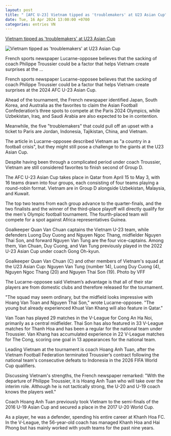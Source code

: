 ```yaml
---
layout: post
title: " [AFC U-23] Vietnam tipped as 'troublemakers' at U23 Asian Cup"
date: Tue, 16 Apr 2024 13:00:00 +0700
categories: entries VN
---
```

[Vietnam tipped as 'troublemakers' at U23 Asian Cup](https://e.vnexpress.net/news/football/vietnam-tipped-as-troublemakers-at-u23-asian-cup-4735181.html)

![Vietnam tipped as 'troublemakers' at U23 Asian Cup](https://vcdn1-thethao.vnecdn.net/2024/04/16/va-n-chua-n-jpeg-1713233717-17-8713-8716-1713233955.jpg?w=680&h=0&q=100&dpr=1&fit=crop&s=b9rPg41s1O34MpATXmye_g)

French sports newspaper Lucarne-opposee believes that the sacking of coach Philippe Troussier could be a factor that helps Vietnam create surprises at the ...

French sports newspaper Lucarne-opposee believes that the sacking of coach Philippe Troussier could be a factor that helps Vietnam create surprises at the 2024 AFC U-23 Asian Cup.

Ahead of the tournament, the French newspaper identified Japan, South Korea, and Australia as the favorites to claim the Asian Football Confederation’s three spots to compete at the Paris 2024 Olympics, while Uzbekistan, Iraq, and Saudi Arabia are also expected to be in contention.

Meanwhile, the five "troublemakers" that could pull off an upset with a ticket to Paris are Jordan, Indonesia, Tajikistan, China, and Vietnam.

The article in Lucarne-opposee described Vietnam as "a country in a football crisis", but they might still pose a challenge to the giants at the U23 Asian Cup.

Despite having been through a complicated period under coach Troussier, Vietnam are still considered favorites to finish second of Group D.

The AFC U-23 Asian Cup takes place in Qatar from April 15 to May 3, with 16 teams drawn into four groups, each consisting of four teams playing a round-robin format. Vietnam are in Group D alongside Uzbekistan, Malaysia, and Kuwait.

The top two teams from each group advance to the quarter-finals, and the two finalists and the winner of the third-place playoff will directly qualify for the men's Olympic football tournament. The fourth-placed team will compete for a spot against Africa representatives Guinea.

Goalkeeper Quan Van Chuan captains the Vietnam U-23 team, while defenders Luong Duy Cuong and Nguyen Ngoc Thang, midfielder Nguyen Thai Son, and forward Nguyen Van Tung are the four vice-captains. Among them, Van Chuan, Duy Cuong, and Van Tung previously played in the 2022 U-23 Asian Cup under coach Gong Oh-kyun.

Goalkeeper Quan Van Chuan (C) and other members of Vietnam's squad at the U23 Asian Cup: Nguyen Van Tung (number 14), Luong Duy Cuong (4), Nguyen Ngoc Thang (20) and Nguyen Thai Son (19). Photo by VFF

The Lucarne-opposee said Vietnam’s advantage is that all of their star players are from domestic clubs and therefore released for the tournament.

"The squad may seem ordinary, but the midfield looks impressive with Hoang Van Toan and Nguyen Thai Son," wrote Lucarne-opposee. "The young but already experienced Khuat Van Khang will also feature in Qatar."

Van Toan has played 29 matches in the V-League for Cong An Ha Noi, primarily as a central midfielder. Thai Son has also featured in 33 V-League matches for Thanh Hoa and has been a regular for the national team under Troussier. Van Khang has accumulated experience in 22 V-League matches for The Cong, scoring one goal in 13 appearances for the national team.

Leading Vietnam at the tournament is coach Hoang Anh Tuan, after the Vietnam Football Federation terminated Troussier’s contract following the national team's consecutive defeats to Indonesia in the 2026 FIFA World Cup qualifiers.

Discussing Vietnam's strengths, the French newspaper remarked: "With the departure of Philippe Troussier, it is Hoang Anh Tuan who will take over the interim role. Although he is not tactically strong, the U-20 and U-19 coach knows the players well."

Coach Hoang Anh Tuan previously took Vietnam to the semi-finals of the 2016 U-19 Asian Cup and secured a place in the 2017 U-20 World Cup.

As a player, he was a defender, spending his entire career at Khanh Hoa FC. In the V-League, the 56-year-old coach has managed Khanh Hoa and Hai Phong but has mainly worked with youth teams for the past nine years.

